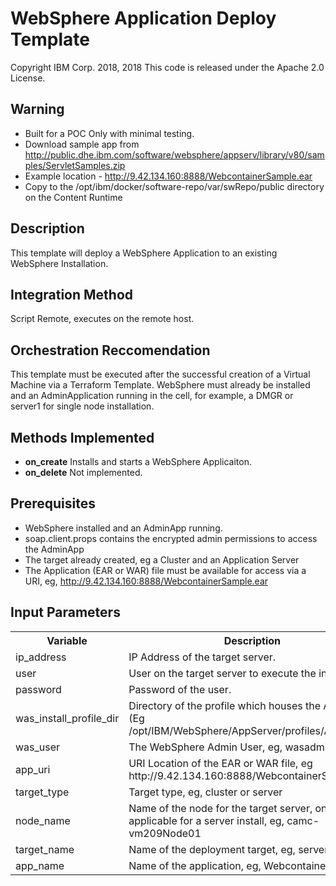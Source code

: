 # WebSphere Application Deploy Template
Copyright IBM Corp. 2018, 2018
This code is released under the Apache 2.0 License.

## Warning

- Built for a POC Only with minimal testing.
- Download sample app from http://public.dhe.ibm.com/software/websphere/appserv/library/v80/samples/ServletSamples.zip
- Example location -  http://9.42.134.160:8888/WebcontainerSample.ear
- Copy to the /opt/ibm/docker/software-repo/var/swRepo/public directory on the Content Runtime

## Description

This template will deploy a WebSphere Application to an existing WebSphere Installation.

## Integration Method

Script Remote, executes on the remote host.

## Orchestration Reccomendation

This template must be executed after the successful creation of a Virtual Machine via a Terraform Template.
WebSphere must already be installed and an AdminApplication running in the cell, for example, a DMGR or
server1 for single node installation.

## Methods Implemented

- **on_create** Installs and starts a WebSphere Applicaiton.
- **on_delete** Not implemented.

## Prerequisites

- WebSphere installed and an AdminApp running.
- soap.client.props contains the encrypted admin permissions to access the AdminApp
- The target already created, eg a Cluster and an Application Server
- The Application (EAR or WAR) file must be available for access via a URI, eg, http://9.42.134.160:8888/WebcontainerSample.ear

## Input Parameters

<table>
  <tr>
    <th>Variable</th>
    <th>Description</th>
  </tr>
  <tr>
    <td>ip_address</td>
    <td>IP Address of the target server.</td>
  </tr>
  <tr>
    <td>user</td>
    <td>User on the target server to execute the installation.</td>
  </tr>
  <tr>
    <td>password</td>
    <td>Password of the user.</td>
  </tr>
  <tr>
    <td>was_install_profile_dir</td>
    <td>Directory of the profile which houses the AdminApp (Eg /opt/IBM/WebSphere/AppServer/profiles/AppSrv01)</td>
  </tr>
  <tr>
    <td>was_user</td>
    <td>The WebSphere Admin User, eg, wasadmin.</td>
  </tr>
  <tr>
    <td>app_uri</td>
    <td>URI Location of the EAR or WAR file, eg http://9.42.134.160:8888/WebcontainerSample.ear </td>
  </tr>
  <tr>
    <td>target_type</td>
    <td>Target type, eg, cluster or server</td>
  </tr>
  <tr>
    <td>node_name</td>
    <td>Name of the node for the target server, only applicable for a server install, eg, camc-vm209Node01</td>
  </tr>
  <tr>
    <td>target_name</td>
    <td>Name of the deployment target, eg, server1</td>
  </tr>
  <tr>
    <td>app_name</td>
    <td>Name of the application, eg, WebcontainerSample</td>
  </tr>
</table>
